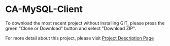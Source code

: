 # CA-MySQL-Client

To download the most recent project without installing GIT, please press the green "Clone or Download" button and select "Download ZIP".

For more detail about this project, please visit <a href="http://tibbo.com/programmable/applications/data_transfer/mysql.html" target="_blank">Project Description Page</a>

